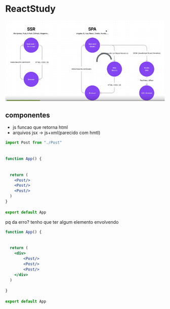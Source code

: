 # ReactStudy

![evolucao da web](<Screenshot 2023-10-10 at 21.05.13.png>)

## componentes

- js funcao que retorna html
- arquivos jsx -> js+xml(parecido com hmtl)

```jsx
import Post from "./Post"


function App() {
 

  return (
    <Post/>
    <Post/>
    <Post/>
  )
}

export default App
```

pq da erro? tenho que ter algum elemento envolvendo

```jsx
function App() {
 

  return (
    <div>
        <Post/>
        <Post/>
        <Post/>
    </div>
  )

}

export default App

```
